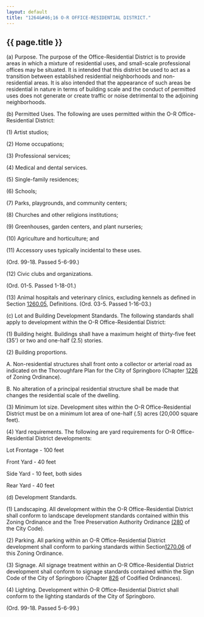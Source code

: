 ```yaml
---
layout: default 
title: "1264&#46;16 O-R OFFICE-RESIDENTIAL DISTRICT."
---
```


{{ page.title }}
----------------

​(a) Purpose. The purpose of the Office-Residential District is to
provide areas in which a mixture of residential uses, and small-scale
professional offices may be situated. It is intended that this district
be used to act as a transition between established residential
neighborhoods and non-residential areas. It is also intended that the
appearance of such areas be residential in nature in terms of building
scale and the conduct of permitted uses does not generate or create
traffic or noise detrimental to the adjoining neighborhoods.

​(b) Permitted Uses. The following are uses permitted within the O-R
Office- Residential District:

​(1) Artist studios;

​(2) Home occupations;

​(3) Professional services;

​(4) Medical and dental services.

​(5) Single-family residences;

​(6) Schools;

​(7) Parks, playgrounds, and community centers;

​(8) Churches and other religions institutions;

​(9) Greenhouses, garden centers, and plant nurseries;

​(10) Agriculture and horticulture; and

​(11) Accessory uses typically incidental to these uses.

(Ord. 99-18. Passed 5-6-99.)

​(12) Civic clubs and organizations.

(Ord. 01-5. Passed 1-18-01.)

​(13) Animal hospitals and veterinary clinics, excluding kennels as
defined in Section [1260.05](4c942bd2.html), Definitions. (Ord. 03-5.
Passed 1-16-03.)

​(c) Lot and Building Development Standards. The following standards
shall apply to development within the O-R Office-Residential District:

​(1) Building height. Buildings shall have a maximum height of
thirty-five feet (35') or two and one-half (2.5) stories.

​(2) Building proportions.

A. Non-residential structures shall front onto a collector or arterial
road as indicated on the Thoroughfare Plan for the City of Springboro
(Chapter [1226](477ad6ae.html) of Zoning Ordinance).

B. No alteration of a principal residential structure shall be made that
changes the residential scale of the dwelling.

​(3) Minimum lot size. Development sites within the O-R
Office-Residential District must be on a minimum lot area of one-half
(.5) acres (20,000 square feet).

​(4) Yard requirements. The following are yard requirements for O-R
Office-Residential District developments:

Lot Frontage - 100 feet

Front Yard - 40 feet

Side Yard - 10 feet, both sides

Rear Yard - 40 feet

​(d) Development Standards.

​(1) Landscaping. All development within the O-R Office-Residential
District shall conform to landscape development standards contained
within this Zoning Ordinance and the Tree Preservation Authority
Ordinance [(280](190dab57.html) of the City Code).

​(2) Parking. All parking within an O-R Office-Residential District
development shall conform to parking standards within
Section[1270.06](50e9959d.html) of this Zoning Ordinance.

​(3) Signage. All signage treatment within an O-R Office-Residential
District development shall conform to signage standards contained within
the Sign Code of the City of Springboro (Chapter [826](39f755a4.html) of
Codified Ordinances).

​(4) Lighting. Development within O-R Office-Residential District shall
conform to the lighting standards of the City of Springboro.

(Ord. 99-18. Passed 5-6-99.)
